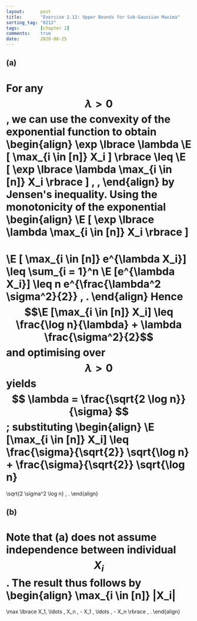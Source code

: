 ```yaml
---
layout:      post
title:       "Exercise 2.12: Upper Bounds for Sub-Gaussian Maxima"
sorting_tag: "0212"
tags:        [chapter 2]
comments:    true
date:        2020-08-25
---
```


## (a)

For any $$ \lambda > 0 $$,
we can use the convexity of the exponential function to obtain
\begin{align}
  \exp \lbrace \lambda \E [ \max_{i \in [n]} X_i ] \rbrace
  \leq
  \E [ \exp \lbrace \lambda \max_{i \in [n]} X_i \rbrace ]
  \, ,
\end{align}
by Jensen's inequality. Using the monotonicity of the exponential
\begin{align}
  \E [ \exp \lbrace \lambda \max_{i \in [n]} X_i \rbrace ]
  =
  \E [ \max_{i \in [n]} e^{\lambda X_i}]
  \leq
  \sum_{i = 1}^n \E [e^{\lambda X_i}]
  \leq
  n e^{\frac{\lambda^2 \sigma^2}{2}}
  \, .
\end{align}
Hence
$$\E [\max_{i \in [n]} X_i] \leq \frac{\log n}{\lambda} + \lambda \frac{\sigma^2}{2}$$
and optimising over $$ \lambda > 0 $$ yields
$$ \lambda = \frac{\sqrt{2 \log n}}{\sigma} $$; substituting
\begin{align}
  \E [\max_{i \in [n]} X_i]
  \leq
  \frac{\sigma}{\sqrt{2}} \sqrt{\log n}
  +
  \frac{\sigma}{\sqrt{2}} \sqrt{\log n}
  =
  \sqrt{2 \sigma^2 \log n}
  \, .
\end{align}


## (b)

Note that (a) does not assume independence between individual $$ X_i $$.
The result thus follows by
\begin{align}
  \max_{i \in [n]} |X_i|
  =
  \max \lbrace X_1, \ldots , X_n , - X_1 , \ldots , - X_n \rbrace
  \, .
\end{align}
